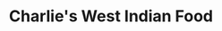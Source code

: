 ---
title: "Charlie's West Indian Food"
url: /mississauga/charlies-west-indian-food/
shop: supermarket
---